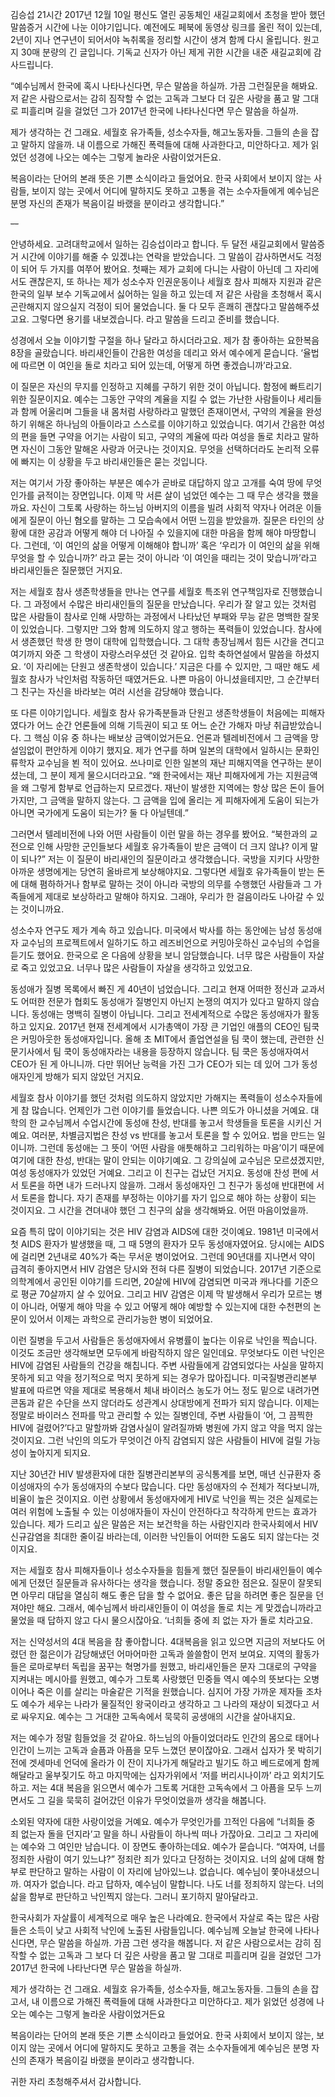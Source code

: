김승섭
21시간
2017년 12월 10일 평신도 열린 공동체인 새길교회에서 초청을 받아 했던 말씀증거 시간에 나눈 이야기입니다. 예전에도 페북에 동영상 링크를 올린 적이 있는데, 2년이 지나 연구년이 되어서야 녹취록을 정리할 시간이 생겨 함께 다시 올립니다. 원고지 30매 분량의 긴 글입니다. 기독교 신자가 아닌 제게 귀한 시간을 내준 새길교회에 감사드립니다.

“예수님께서 한국에 혹시 나타나신다면, 무슨 말씀을 하실까. 가끔 그런질문을 해봐요. 저 같은 사람으로서는 감히 짐작할 수 없는 고독과 그보다 더 깊은 사랑을 품고 말 그대로 피흘리며 길을 걸었던 그가 2017년 한국에 나타나신다면 무슨 말씀을 하실까.

제가 생각하는 건 그래요. 세월호 유가족들, 성소수자들, 해고노동자들. 그들의 손을 잡고 말하지 않을까. 내 이름으로 가해진 폭력들에 대해 사과한다고, 미안하다고. 제가 읽었던 성경에 나오는 예수는 그렇게 놀라운 사람이었거든요.

복음이라는 단어의 본래 뜻은 기쁜 소식이라고 들었어요. 한국 사회에서 보이지 않는 사람들, 보이지 않는 곳에서 어디에 말하지도 못하고 고통을 겪는 소수자들에게 예수님은 분명 자신의 존재가 복음이길 바랬을 분이라고 생각합니다.”

~~--~~

안녕하세요. 고려대학교에서 일하는 김승섭이라고 합니다. 두 달전 새길교회에서 말씀증거 시간에 이야기를 해줄 수 있겠냐는 연락을 받았습니다. 그 말씀이 감사하면서도 걱정이 되어 두 가지를 여쭈어 봤어요. 첫째는 제가 교회에 다니는 사람이 아닌데 그 자리에 서도 괜찮은지, 또 하나는 제가 성소수자 인권운동이나 세월호 참사 피해자 지원과 같은 한국의 일부 보수 기독교에서 싫어하는 일을 하고 있는데 저 같은 사람을 초청해서 혹시 곤란해지지 않으실지 걱정이 되어 물었습니다. 둘 다 모두 흔쾌히 괜찮다고 말씀해주셨고요. 그렇다면 용기를 내보겠습니다. 라고 말씀을 드리고 준비를 했습니다.

성경에서 오늘 이야기할 구절을 하나 달라고 하시더라고요. 제가 참 좋아하는 요한복음 8장을 골랐습니다. 바리새인들이 간음한 여성을 데리고 와서 예수에게 묻습니다. ‘율법에 따르면 이 여인을 돌로 치라고 되어 있는데, 어떻게 하면 좋겠습니까’라고요.

이 질문은 자신의 무지를 인정하고 지혜를 구하기 위한 것이 아닙니다. 함정에 빠트리기 위한 질문이지요. 예수는 그동안 구약의 계율을 지킬 수 없는 가난한 사람들이나 세리들과 함께 어울리며 그들을 내 몸처럼 사랑하라고 말했던 존재이면서, 구약의 계율을 완성하기 위해온 하나님의 아들이라고 스스로를 이야기하고 있었습니다. 여기서 간음한 여성의 편을 들면 구약을 어기는 사람이 되고, 구약의 계율에 따라 여성을 돌로 치라고 말하면 자신이 그동안 말해온 사랑과 어긋나는 것이지요. 무엇을 선택하더라도 논리적 오류에 빠지는 이 상황을 두고 바리새인들은 묻는 것입니다.

저는 여기서 가장 좋아하는 부분은 예수가 곧바로 대답하지 않고 고개를 숙여 땅에 무엇인가를 긁적이는 장면입니다. 이제 막 서른 살이 넘었던 예수는 그 때 무슨 생각을 했을까요. 자신이 그토록 사랑하는 하느님 아버지의 이름을 빌려 사회적 약자나 어려운 이들에게 질문이 아닌 혐오를 말하는 그 모습속에서 어떤 느낌을 받았을까. 질문은 타인의 상황에 대한 공감과 어떻게 해야 더 나아질 수 있을지에 대한 마음을 함께 해야 마땅합니다. 그런데, ‘이 여인의 삶을 어떻게 이해해야 합니까’ 혹은 ‘우리가 이 여인의 삶을 위해 무엇을 할 수 있습니까?’ 라고 묻는 것이 아니라 ‘이 여인을 때리는 것이 맞습니까’라고 바리새인들은 질문했던 거지요.

저는 세월호 참사 생존학생들을 만나는 연구를 세월호 특조위 연구책임자로 진행했습니다. 그 과정에서 수많은 바리새인들의 질문을 만났습니다. 우리가 잘 알고 있는 것처럼 많은 사람들이 참사로 인해 사망하는 과정에서 나타났던 부패와 무능 같은 명백한 잘못이 있었습니다. 그렇지만 그와 함께 의도하지 않고 행하는 폭력들이 있었습니다. 참사에서 생존했던 학생 한 명이 대학에 입학했습니다. 그 대학 총장님께서 힘든 시간을 견디고 여기까지 와준 그 학생이 자랑스러우셨던 것 같아요. 입학 축하연설에서 말씀을 하셨지요. ‘이 자리에는 단원고 생존학생이 있습니다.’ 지금은 다를 수 있지만, 그 때만 해도 세월호 참사가 낙인처럼 작동하던 때였거든요. 나쁜 마음이 아니셨을테지만, 그 순간부터 그 친구는 자신을 바라보는 여러 시선을 감당해야 했습니다.

또 다른 이야기입니다. 세월호 참사 유가족분들과 단원고 생존학생들이 처음에는 피해자였다가 어느 순간 언론들에 의해 기득권이 되고 또 어느 순간 가해자 마냥 취급받았습니다. 그 핵심 이유 중 하나는 배보상 금액이었거든요. 언론과 텔레비전에서 그 금액을 망설임없이 편안하게 이야기 했지요. 제가 연구를 하며 일본의 대학에서 일하시는 문화인류학자 교수님을 뵌 적이 있어요. 쓰나미로 인한 일본의 재난 피해지역을 연구하는 분이셨는데, 그 분이 제게 물으시더라고요. “왜 한국에서는 재난 피해자에게 가는 지원금액을 왜 그렇게 함부로 언급하는지 모르겠다. 재난이 발생한 지역에는 항상 많은 돈이 들어가지만, 그 금액을 말하지 않는다. 그 금액을 입에 올리는 게 피해자에게 도움이 되는가 아니면 국가에게 도움이 되는가? 둘 다 아닐텐데.”

그러면서 텔레비전에 나와 어떤 사람들이 이런 말을 하는 경우를 봤어요. “북한과의 교전으로 인해 사망한 군인들보다 세월호 유가족들이 받은 금액이 더 크지 않냐? 이게 말이 되나?” 저는 이 질문이 바리새인의 질문이라고 생각했습니다. 국방을 지키다 사망한 아까운 생명에게는 당연히 올바르게 보상해야지요. 그렇다면 세월호 유가족들이 받는 돈에 대해 폄하하거나 함부로 말하는 것이 아니라 국방의 의무를 수행했던 사람들과 그 가족들에게 제대로 보상하라고 말해야 하지요. 그래야, 우리가 한 걸음이라도 나아갈 수 있는 것이니까요.

성소수자 연구도 제가 계속 하고 있습니다. 미국에서 박사를 하는 동안에는 남성 동성애자 교수님의 프로젝트에서 일하기도 하고 레즈비언으로 커밍아웃하신 교수님의 수업을 듣기도 했어요. 한국으로 온 다음에 상황을 보니 암담했습니다. 너무 많은 사람들이 자살로 죽고 있었고요. 너무나 많은 사람들이 자살을 생각하고 있었고요.

동성애가 질병 목록에서 빠진 게 40년이 넘었습니다. 그리고 현재 어떠한 정신과 교과서도 어떠한 전문가 협회도 동성애가 질병인지 아닌지 논쟁의 여지가 있다고 말하지 않습니다. 동성애는 명백히 질병이 아닙니다. 그리고 전세계적으로 수많은 동성애자가 활동하고 있지요. 2017년 현재 전세계에서 시가총액이 가장 큰 기업인 애플의 CEO인 팀쿡은 커밍아웃한 동성애자입니다. 올해 초 MIT에서 졸업연설을 팀 쿡이 했는데, 관련한 신문기사에서 팀 쿡이 동성애자라는 내용을 등장하지 않습니다. 팀 쿡은 동성애자여서 CEO가 된 게 아니니까. 다만 뛰어난 능력을 가진 그가 CEO가 되는 데 있어 그가 동성애자인게 방해가 되지 않았던 거지요.

세월호 참사 이야기를 했던 것처럼 의도하지 않았지만 가해지는 폭력들이 성소수자들에게 참 많습니다. 언제인가 그런 이야기를 들었습니다. 나쁜 의도가 아니셨을 거예요. 대학의 한 교수님께서 수업시간에 동성애 찬성, 반대를 놓고서 학생들을 토론을 시키신 거예요. 여러분, 차별금지법은 찬성 vs 반대를 놓고서 토론을 할 수 있어요. 법을 만드는 일이니까. 그런데 동성애는 그 뜻이 ‘어떤 사람을 애틋해하고 그리워하는 마음’이기 때문에 여기에 대한 찬성, 반대는 말이 안되는 이야기예요. 그 강의실에 교수님은 모르셨겠지만, 여성 동성애자가 있었던 거예요. 그리고 이 친구는 겁났던 거지요. 동성애 찬성 편에 서서 토론을 하면 내가 드러나지 않을까. 그래서 동성애자인 그 친구가 동성애 반대편에 서서 토론을 합니다. 자기 존재를 부정하는 이야기를 자기 입으로 해야 하는 상황이 되는 것이지요. 그 시간을 견뎌내야 했던 그 친구의 삶을 생각해봐요. 어떤 마음이었을까.

요즘 특히 많이 이야기되는 것은 HIV 감염과 AIDS에 대한 것이예요. 1981년 미국에서 첫 AIDS 환자가 발생했을 때, 그 때 5명의 환자가 모두 동성애자였어요. 당시에는 AIDS에 걸리면 2년내로 40%가 죽는 무서운 병이었어요. 그런데 90년대를 지나면서 약이 급격히 좋아지면서 HIV 감염은 당시와 전혀 다른 질병이 되었습니다. 2017년 기준으로 의학계에서 공인된 이야기를 드리면, 20살에 HIV에 감염되면 미국과 캐나다를 기준으로 평균 70살까지 살 수 있어요. 그리고 HIV 감염은 이제 막 발생해서 우리가 모르는 병이 아니라, 어떻게 해야 막을 수 있고 어떻게 해야 예방할 수 있는지에 대한 수천편의 논문이 있어서 이제는 과학으로 관리가능한 병이 되었어요.

이런 질병을 두고서 사람들은 동성애자에서 유병률이 높다는 이유로 낙인을 찍습니다. 이것도 조금만 생각해보면 모두에게 바람직하지 않은 일인데요. 무엇보다도 이런 낙인은 HIV에 감염된 사람들의 건강을 해칩니다. 주변 사람들에게 감염되었다는 사실을 말하지 못하게 되고 약을 정기적으로 먹지 못하게 되는 경우가 많아집니다. 미국질병관리본부 발표에 따르면 약을 제대로 복용해서 체내 바이러스 농도가 어느 정도 밑으로 내려가면 콘돔과 같은 수단을 쓰지 않더라도 성관계시 상대방에게 전파가 되지 않습니다. 이제는 정말로 바이러스 전파를 막고 관리할 수 있는 질병인데, 주변 사람들이 ‘어, 그 끔찍한 HIV에 걸렸어?’다고 말할까봐 감염사실이 알려질까봐 병원에 가지 않고 약을 먹지 않는 것이지요. 그런 낙인의 의도가 무엇이건 아직 감염되지 않은 사람들이 HIV에 걸릴 가능성이 높아지게 되지요.

지난 30년간 HIV 발생환자에 대한 질병관리본부의 공식통계를 보면, 매년 신규환자 중 이성애자의 수가 동성애자의 수보다 많습니다. 다만 동성애자의 수 전체가 적다보니까, 비율이 높은 것이지요. 이런 상황에서 동성애자에게 HIV로 낙인을 찍는 것은 실제로는 여러 위험에 노출될 수 있는 이성애자들이 자신이 안전하다고 착각하게 만드는 효과가 있습니다. 제가 드리고 싶은 말씀은 저는 보건학을 하는 사람인지라 한국사회에서 HIV 신규감염을 최대한 줄이길 바라는데, 이러한 낙인들이 어떠한 도움도 되지 않는다는 것이지요.

저는 세월호 참사 피해자들이나 성소수자들을 힘들게 했던 질문들이 바리새인들이 예수에게 던졌던 질문들과 유사하다는 생각을 했습니다. 정말 중요한 점은요. 질문이 잘못되면 아무리 대답을 열심히 해도 좋은 답을 할 수 없어요. 좋은 답을 하려면 좋은 질문을 던져야만 해요. 그래서, 예수님께서 바리새인들이 이 여성을 돌로 치는 게 맞겠습니까라고 물었을 때 답하지 않고 다시 물으시잖아요. ‘너희들 중에 죄 없는 자가 돌로 치라고요.

저는 신약성서의 4대 복음을 참 좋아합니다. 4대복음을 읽고 있으면 지금의 저보다도 어렸던 한 젊은이가 감당해냈던 어마어마한 고독과 쓸쓸함이 먼저 보여요. 지역의 활동가들은 로마로부터 독립을 꿈꾸는 혁명가를 원했고, 바리새인들은 문자 그대로의 구약을 지켜내는 메시아를 원했고, 예수가 그토록 사랑했던 민중들 역시 예수의 뜻보다는 오병이어나 죽은 이를 살리는 마술같은 기적을 원했습니다. 심지어 가장 가까운 제자들 조차도 예수가 세우는 나라가 물질적인 왕국이라고 생각하고 그 나라의 재상이 되겠다고 서로 싸우지요. 예수는 그 거대한 고독속에서 묵묵히 공생애의 시간을 살아내지요.

저는 예수가 정말 힘들었을 것 같아요. 하느님의 아들이었더라도 인간의 몸으로 태어나 인간이 느끼는 고독과 슬픔과 아픔을 모두 느꼈던 분이잖아요. 그래서 십자가 못 박히기 전에 겟세마네 언덕에 올라가 이 잔이 지나가게 해달라고 빌기도 하고 베드로에게 함께 해달라고 울부짖기도 하고 마지막에는 십자가위에서 ‘저를 버리시나이까’ 라고 외치기도 하고. 저는 4대 복음을 읽으면서 예수가 그토록 거대한 고독속에서 그 아픔을 모두 느끼면서도 그 길을 묵묵히 걸어갔던 이유가 무엇이었을까 생각을 해봅니다.

소외된 약자에 대한 사랑이었을 거예요. 예수가 무엇인가를 끄적인 다음에 “너희들 중 죄 없는자 돌을 던지라’고 말을 하니 사람들이 하나씩 떠나 가잖아요. 그리고 그 자리에는 예수와 그 여인만 남습니다. 이 장면도 좋아하는데요. 예수가 묻습니다. “여자여, 너를 정죄한 사람이 여기 있느냐?” 정죄란 죄가 있다고 단정하는 것이지요. 너의 삶에 대해 함부로 판단하고 말하는 사람이 이 자리에 남아있느냐. 없습니다. 예수님이 쫓아내셨으니까. 여자가 없습니다. 라고 답하자, 예수님이 말합니다. 나도 너를 정죄하지 않는다. 너의 삶을 함부로 판단하고 낙인찍지 않는다. 그러니 포기하지 말아달라고.

한국사회가 자살률이 세계적으로 매우 높은 나라예요. 한국에서 자살로 죽는 많은 사람들은 소득이 낮고 사회적 낙인에 노출된 사람들입니다. 예수님께 오늘날 한국에 나타나신다면, 무슨 말씀을 하실까. 가끔 그런 생각을 해봅니다. 저 같은 사람으로서는 감히 짐작할 수 없는 고독과 그 보다 더 깊은 사랑을 품고 말 그대로 피흘리며 길을 걸었던 그가 2017년 한국에 나타난다면 무슨 말씀을 하실까.

제가 생각하는 건 그래요. 세월호 유가족들, 성소수자들, 해고노동자들. 그들의 손을 잡고서, 내 이름으로 가해진 폭력들에 대해 사과한다고 미안하다고. 제가 읽었던 성경에 나오는 예수는 그렇게 놀라운 사람이었거든요

복음이라는 단어의 본래 뜻은 기쁜 소식이라고 들었어요. 한국 사회에서 보이지 않는, 보이지 않는 곳에서 어디에 말하지도 못하고 고통을 겪는 소수자들에게 예수님은 분명 자신의 존재가 복음이길 바랬을 분이라고 생각합니다.

귀한 자리 초청해주셔서 감사합니다.